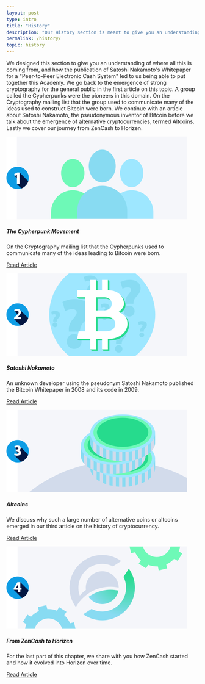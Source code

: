 ```yaml
---
layout: post
type: intro
title: "History"
description: "Our History section is meant to give you an understanding of where blockchain technology is coming from."
permalink: /history/
topic: history
---
```


We designed this section to give you an understanding of where all this is coming from, and how the publication of Satoshi Nakamoto's Whitepaper for a "Peer-to-Peer Electronic Cash System" led to us being able to put together this Academy. We go back to the emergence of strong cryptography for the general public in the first article on this topic. A group called the Cypherpunks were the pioneers in this domain. On the Cryptography mailing list that the group used to communicate many of the ideas used to construct Bitcoin were born. We continue with an article about Satoshi Nakamoto, the pseudonymous inventor of Bitcoin before we talk about the emergence of alternative cryptocurrencies, termed Altcoins. Lastly we cover our journey from ZenCash to Horizen.


<div class="row mt-5">
    <div class="col-md-3">
        <a href="{{ site.baseurl }}{% post_url /history/2001-01-01-the-cypherpunk-movement %}">
            <img src="/assets/post_files/history/intro/cyberpunks.svg" alt="The Cypherpunk Movement" />
        </a>
    </div>
    <div class="col-md-9">
        <h5 class="intro-article-title">The Cypherpunk Movement</h5>
        <p class="mb-1">
            On the Cryptography mailing list that the Cypherpunks used to communicate many of the ideas leading to Bitcoin were born.
        </p>
        <p class="mb-0">
            <a class="font-weight-bold" href="{{ site.baseurl }}{% post_url /history/2001-01-01-the-cypherpunk-movement %}">Read Article</a>
        </p>
    </div>
</div>

<div class="row mt-5">
    <div class="col-md-3">
        <a href="{{ site.baseurl }}{% post_url /history/2001-01-02-satoshi-nakamoto %}">
            <img src="/assets/post_files/history/intro/satoshi.svg" alt="Satoshi Nakamoto" />
        </a>
    </div>
    <div class="col-md-9">
        <h5 class="intro-article-title">Satoshi Nakamoto</h5>
        <p class="mb-1">
            An unknown developer using the pseudonym Satoshi Nakamoto published the Bitcoin Whitepaper in 2008 and its code in 2009.
        </p>
        <p class="mb-0">
            <a class="font-weight-bold" href="{{ site.baseurl }}{% post_url /history/2001-01-02-satoshi-nakamoto %}">Read Article</a>
        </p>
    </div>
</div>

<div class="row mt-5">
    <div class="col-md-3">
        <a href="{{ site.baseurl }}{% post_url /history/2001-01-03-altcoins %}">
            <img src="/assets/post_files/history/intro/altcoin.svg" alt="Altcoins" />
        </a>
    </div>
    <div class="col-md-9">
        <h5 class="intro-article-title">Altcoins</h5>
        <p class="mb-1">
            We discuss why such a large number of alternative coins or altcoins emerged in our third article on the history of cryptocurrency.
        </p>
        <p class="mb-0">
            <a class="font-weight-bold" href="{{ site.baseurl }}{% post_url /history/2001-01-03-altcoins %}">Read Article</a>
        </p>
    </div>
</div>

<div class="row mt-5">
    <div class="col-md-3">
        <a href="{{ site.baseurl }}{% post_url /history/2001-01-04-from-zencash-to-horizen %}">
            <img src="/assets/post_files/history/intro/from_zencash.svg" alt="From ZenCash to Horizen" />
        </a>
    </div>
    <div class="col-md-9">
        <h5 class="intro-article-title">From ZenCash to Horizen</h5>
        <p class="mb-1">
            For the last part of this chapter, we share with you how ZenCash started and how it evolved into Horizen over time.
        </p>
        <p class="mb-0">
            <a class="font-weight-bold" href="{{ site.baseurl }}{% post_url /history/2001-01-04-from-zencash-to-horizen %}">Read Article</a>
        </p>
    </div>
</div>
